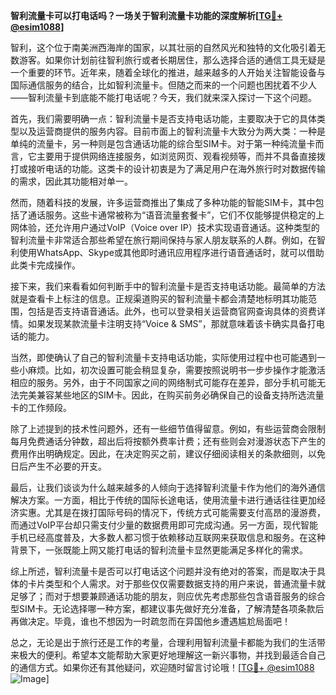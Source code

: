 **智利流量卡可以打电话吗？一场关于智利流量卡功能的深度解析[[TG💪+ @esim1088](https://t.me/s/esim1088)]**

智利，这个位于南美洲西海岸的国家，以其壮丽的自然风光和独特的文化吸引着无数游客。如果你计划前往智利旅行或者长期居住，那么选择合适的通信工具无疑是一个重要的环节。近年来，随着全球化的推进，越来越多的人开始关注智能设备与国际通信服务的结合，比如智利流量卡。但随之而来的一个问题也困扰着不少人——智利流量卡到底能不能打电话呢？今天，我们就来深入探讨一下这个问题。

首先，我们需要明确一点：智利流量卡是否支持电话功能，主要取决于它的具体类型以及运营商提供的服务内容。目前市面上的智利流量卡大致分为两大类：一种是单纯的流量卡，另一种则是包含通话功能的综合型SIM卡。对于第一种纯流量卡而言，它主要用于提供网络连接服务，如浏览网页、观看视频等，而并不具备直接拨打或接听电话的功能。这类卡的设计初衷是为了满足用户在海外旅行时对数据传输的需求，因此其功能相对单一。

然而，随着科技的发展，许多运营商推出了集成了多种功能的智能SIM卡，其中包括了通话服务。这些卡通常被称为“语音流量套餐卡”，它们不仅能够提供稳定的上网体验，还允许用户通过VoIP（Voice over IP）技术实现语音通话。这种类型的智利流量卡非常适合那些希望在旅行期间保持与家人朋友联系的人群。例如，在智利使用WhatsApp、Skype或其他即时通讯应用程序进行语音通话时，就可以借助此类卡完成操作。

接下来，我们来看看如何判断手中的智利流量卡是否支持电话功能。最简单的方法就是查看卡上标注的信息。正规渠道购买的智利流量卡都会清楚地标明其功能范围，包括是否支持语音通话。此外，也可以登录相关运营商官网查询具体的资费详情。如果发现某款流量卡注明支持“Voice & SMS”，那就意味着该卡确实具备打电话的能力。

当然，即使确认了自己的智利流量卡支持电话功能，实际使用过程中也可能遇到一些小麻烦。比如，初次设置可能会稍显复杂，需要按照说明书一步步操作才能激活相应的服务。另外，由于不同国家之间的网络制式可能存在差异，部分手机可能无法完美兼容某些地区的SIM卡。因此，在购买前务必确保自己的设备支持所选流量卡的工作频段。

除了上述提到的技术性问题外，还有一些细节值得留意。例如，有些运营商会限制每月免费通话分钟数，超出后将按额外费率计费；还有些则会对漫游状态下产生的费用作出明确规定。因此，在决定购买之前，建议仔细阅读相关的条款细则，以免日后产生不必要的开支。

最后，让我们谈谈为什么越来越多的人倾向于选择智利流量卡作为他们的海外通信解决方案。一方面，相比于传统的国际长途电话，使用流量卡进行通话往往更加经济实惠。尤其是在拨打国际号码的情况下，传统方式可能需要支付高昂的漫游费，而通过VoIP平台却只需支付少量的数据费用即可完成沟通。另一方面，现代智能手机已经高度普及，大多数人都习惯于依赖移动互联网来获取信息和服务。在这种背景下，一张既能上网又能打电话的智利流量卡显然更能满足多样化的需求。

综上所述，智利流量卡是否可以打电话这个问题并没有绝对的答案，而是取决于具体的卡片类型和个人需求。对于那些仅仅需要数据支持的用户来说，普通流量卡就足够了；而对于想要兼顾通话功能的朋友，则应优先考虑那些包含语音服务的综合型SIM卡。无论选择哪一种方案，都建议事先做好充分准备，了解清楚各项条款后再做决定。毕竟，谁也不想因为一时疏忽而在异国他乡遭遇尴尬局面吧！

总之，无论是出于旅行还是工作的考量，合理利用智利流量卡都能为我们的生活带来极大的便利。希望本文能帮助大家更好地理解这一新兴事物，并找到最适合自己的通信方式。如果你还有其他疑问，欢迎随时留言讨论哦！[[TG💪+ @esim1088](https://t.me/s/esim1088) ![Image](https://i.postimg.cc/4NQfJmqS/Snipaste-2025-05-13-00-14-12.png)]